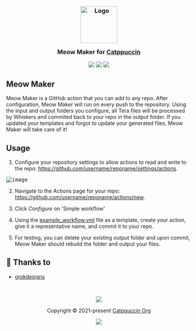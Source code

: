 <h3 align="center">
	<img src="https://raw.githubusercontent.com/catppuccin/catppuccin/main/assets/logos/exports/1544x1544_circle.png" width="100" alt="Logo"/><br/>
	<img src="https://raw.githubusercontent.com/catppuccin/catppuccin/main/assets/misc/transparent.png" height="30" width="0px"/>
	Meow Maker for <a href="https://catppuccin.com/">Catppuccin</a>
	<img src="https://raw.githubusercontent.com/catppuccin/catppuccin/main/assets/misc/transparent.png" height="30" width="0px"/>
</h3>

<p align="center">
	<a href="https://github.com/grokdesigns/meow-maker/stargazers"><img src="https://img.shields.io/github/stars/grokdesigns/meow-maker?colorA=363a4f&colorB=b7bdf8&style=for-the-badge"></a>
	<a href="https://github.com/grokdesigns/meow-maker/issues"><img src="https://img.shields.io/github/issues/grokdesigns/meow-maker?colorA=363a4f&colorB=f5a97f&style=for-the-badge"></a>
	<a href="https://github.com/grokdesigns/meow-maker/contributors"><img src="https://img.shields.io/github/contributors/grokdesigns/meow-maker?colorA=363a4f&colorB=a6da95&style=for-the-badge"></a>
</p>


## Meow Maker

Meow Maker is a GitHub action that you can add to any repo. After configuration, Meow Maker will run on every push to the repository. Using the input and output folders you configure, all Tera files will be processed by Whiskers and commited back to your repo in the output folder. If you updated your templates and forgot to update your generated files, Meow Maker will take care of it!

## Usage
1. Configure your repository settings to allow actions to read and write to the repo: https://github.com/username/reponame/settings/actions.

<kbd>![image](https://github.com/user-attachments/assets/b902b826-a2f4-4626-aac1-65d3c8fe44af)</kbd>


2. Navigate to the Actions page for your repo: https://github.com/username/reponame/actions/new.

3. Click *Configure* on 'Simple workflow'

4. Using the [example_workflow.yml](example_workflow.yml) file as a template, create your action, give it a representative name, and commit it to your repo.

5. For testing, you can delete your existing output folder and upon commit, Meow Maker should rebuild the folder and output your files.

## 💝 Thanks to

- [grokdesigns](https://github.com/grokdesigns)

&nbsp;

<p align="center">
	<img src="https://raw.githubusercontent.com/catppuccin/catppuccin/main/assets/footers/gray0_ctp_on_line.svg?sanitize=true" />
</p>

<p align="center">
	Copyright &copy; 2021-present <a href="https://github.com/catppuccin" target="_blank">Catppuccin Org</a>
</p>

<p align="center">
	<a href="https://github.com/catppuccin/catppuccin/blob/main/LICENSE"><img src="https://img.shields.io/static/v1.svg?style=for-the-badge&label=License&message=MIT&logoColor=d9e0ee&colorA=363a4f&colorB=b7bdf8"/></a>
</p>
